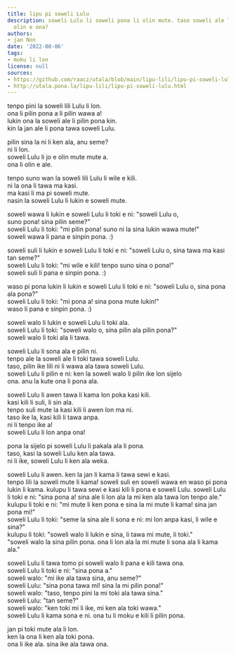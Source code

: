 ```yaml
---
title: lipu pi soweli Lulu
description: soweli Lulu li soweli pona li olin mute. taso soweli ale li olin ala
  olin e ona?
authors:
- jan Non
date: '2022-08-06'
tags:
- moku li lon
license: null
sources:
- https://github.com/raacz/utala/blob/main/lipu-lili/lipu-pi-soweli-lulu.md
- http://utala.pona.la/lipu-lili/lipu-pi-soweli-lulu.html
---
```


tenpo pini la soweli lili Lulu li lon.  
ona li pilin pona a li pilin wawa a!  
lukin ona la soweli ale li pilin pona kin.  
kin la jan ale li pona tawa soweli Lulu.  

pilin sina la ni li ken ala, anu seme?  
ni li lon.  
soweli Lulu li jo e olin mute mute a.  
ona li olin e ale.  

tenpo suno wan la soweli lili Lulu li wile e kili.  
ni la ona li tawa ma kasi.  
ma kasi li ma pi soweli mute.  
nasin la soweli Lulu li lukin e soweli mute.  

soweli wawa li lukin e soweli Lulu li toki e ni: "soweli Lulu o,  
suno pona! sina pilin seme?"  
soweli Lulu li toki: "mi pilin pona! suno ni la sina lukin wawa mute!"  
soweli wawa li pana e sinpin pona. :)  

soweli suli li lukin e soweli Lulu li toki e ni: "soweli Lulu o, sina tawa ma kasi tan seme?"  
soweli Lulu li toki: "mi wile e kili! tenpo suno sina o pona!"  
soweli suli li pana e sinpin pona. :)

waso pi pona lukin li lukin e soweli Lulu li toki e ni: "soweli Lulu o, sina pona ala pona?"  
soweli Lulu li toki: "mi pona a! sina pona mute lukin!"  
waso li pana e sinpin pona. :)

soweli walo li lukin e soweli Lulu li toki ala.  
soweli Lulu li toki: "soweli walo o, sina pilin ala pilin pona?"  
soweli walo li toki ala li tawa.  

soweli Lulu li sona ala e pilin ni.  
tenpo ale la soweli ale li toki tawa soweli Lulu.  
taso, pilin ike lili ni li wawa ala tawa soweli Lulu.  
soweli Lulu li pilin e ni: ken la soweli walo li pilin ike lon sijelo  
ona. anu la kute ona li pona ala.  

soweli Lulu li awen tawa li kama lon poka kasi kili.  
kasi kili li suli, li sin ala.  
tenpo suli mute la kasi kili li awen lon ma ni.  
taso ike la, kasi kili li tawa anpa.  
ni li tenpo ike a!  
soweli Lulu li lon anpa ona!  

pona la sijelo pi soweli Lulu li pakala ala li pona.  
taso, kasi la soweli Lulu ken ala tawa.  
ni li ike, soweli Lulu li ken ala weka.  

soweli Lulu li awen. ken la jan li kama li tawa sewi e kasi.  
tenpo lili la soweli mute li kama! soweli suli en soweli wawa en waso pi pona lukin li kama. kulupu li tawa sewi e kasi kili li pona e soweli Lulu. soweli Lulu li toki e ni: "sina pona a! sina ale li lon ala la mi ken ala tawa lon tenpo ale."   
kulupu li toki e ni: "mi mute li ken pona e sina la mi mute li kama! sina jan pona mi!"   
soweli Lulu li toki: "seme la sina ale li sona e ni: mi lon anpa kasi, li wile e sina?"  
kulupu li toki: "soweli walo li lukin e sina, li tawa mi mute, li toki."  
"soweli walo la sina pilin pona. ona li lon ala la mi mute li sona ala li kama ala."  

soweli Lulu li tawa tomo pi soweli walo li pana e kili tawa ona.  
soweli Lulu li toki e ni: "sina pona a."  
soweli walo: "mi ike ala tawa sina, anu seme?"  
soweli Lulu: "sina pona tawa mi! sina la mi pilin pona!"  
soweli walo: "taso, tenpo pini la mi toki ala tawa sina."  
soweli Lulu: "tan seme?"    
soweli walo: "ken toki mi li ike, mi ken ala toki wawa."  
soweli Lulu li kama sona e ni. ona tu li moku e kili li pilin pona.  

jan pi toki mute ala li lon.  
ken la ona li ken ala toki pona.  
ona li ike ala. sina ike ala tawa ona.